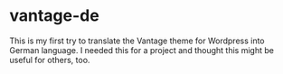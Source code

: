 # vantage-de
This is my first try to translate the Vantage theme for Wordpress into German language. I needed this for a project and thought this might be useful for others, too.
